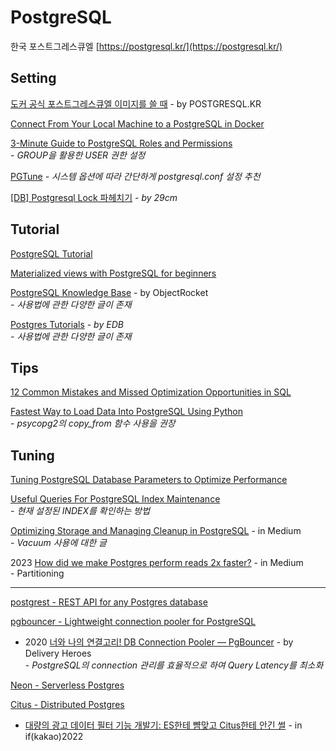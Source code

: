 # PostgreSQL

한국 포스트그레스큐엘 [https://postgresql.kr/](https://postgresql.kr/)

## Setting

[도커 공식 포스트그레스큐엘 이미지를 쓸 때](https://postgresql.kr/blog/when\_useing\_docker\_official\_postgres\_image.html) - by POSTGRESQL.KR

[Connect From Your Local Machine to a PostgreSQL in Docker](https://medium.com/better-programming/connect-from-local-machine-to-postgresql-docker-container-f785f00461a7)

[3-Minute Guide to PostgreSQL Roles and Permissions](https://medium.com/people-ai-engineering/3-minute-guide-to-postgresql-roles-and-permissions-3f2d80f1a5b8)\
&#x20; \-  _GROUP을 활용한 USER 권한 설정_

[PGTune](https://pgtune.leopard.in.ua/#/) _- 시스템 옵션에 따라 간단하게 postgresql.conf 설정 추천_

[\[DB\] Postgresql Lock 파헤치기](https://medium.com/29cm/db-postgresql-lock-%ED%8C%8C%ED%97%A4%EC%B9%98%EA%B8%B0-57d37ebe057) _- by 29cm_

## Tutorial

[PostgreSQL Tutorial](http://www.postgresqltutorial.com)

[Materialized views with PostgreSQL for beginners](https://medium.com/jobteaser-dev-team/materialized-views-with-postgresql-for-beginners-9809483db35f)

[PostgreSQL Knowledge Base](https://kb.objectrocket.com/category/postgresql) - by ObjectRocket\
&#x20; \-  _사용법에 관한 다양한 글이 존재_

[Postgres Tutorials](https://www.enterprisedb.com/postgres-tutorials) _- by EDB_\
&#x20; _-  사용법에 관한 다양한 글이 존재_

## Tips

[12 Common Mistakes and Missed Optimization Opportunities in SQL](https://hakibenita.com/sql-dos-and-donts)

[Fastest Way to Load Data Into PostgreSQL Using Python](https://hakibenita.com/fast-load-data-python-postgresql#benchmark)\
&#x20; \-  _psycopg2의 copy\_from 함수 사용을 권장_

## Tuning

[Tuning PostgreSQL Database Parameters to Optimize Performance](https://www.percona.com/blog/2018/08/31/tuning-postgresql-database-parameters-to-optimize-performance/)

[Useful Queries For PostgreSQL Index Maintenance](https://www.percona.com/blog/2020/03/31/useful-queries-for-postgresql-index-maintenance/)\
&#x20; \-  _현재 설정된 INDEX를 확인하는 방법_

[Optimizing Storage and Managing Cleanup in PostgreSQL](https://medium.com/coding-blocks/optimizing-storage-and-managing-cleanup-in-postgresql-c2fe56d4cf5) - in Medium\
&#x20; \-  _Vacuum 사용에 대한 글_

2023 [How did we make Postgres perform reads 2x faster?](https://medium.com/shelf-io-engineering/how-did-we-make-postgres-perform-reads-2x-faster-with-partitioning-1a286f25cbbd) - in Medium\
&#x20; \- Partitioning

***

[postgrest - REST API for any Postgres database](https://github.com/PostgREST/postgrest)

[pgbouncer - Lightweight connection pooler for PostgreSQL](https://github.com/pgbouncer/pgbouncer)

* 2020 [너와 나의 연결고리! DB Connection Pooler — PgBouncer](https://medium.com/deliverytechkorea/%EB%84%88%EC%9D%98-%EB%82%98%EC%9D%98-%EC%97%B0%EA%B2%B0%EA%B3%A0%EB%A6%AC-db-connection-pooler-pgbouncer-e43ec536a088) - by Delivery Heroes\
  &#x20; \-  _PostgreSQL의 connection 관리를 효율적으로 하여 Query Latency를 최소화_

[Neon - Serverless Postgres](https://neon.tech/)

[Citus - Distributed Postgres](https://www.citusdata.com/)

* [대량의 광고 데이터 필터 기능 개발기: ES한테 뺨맞고 Citus한테 안긴 썰](https://www.youtube.com/watch?v=tWWxQDbp8z4) - in if(kakao)2022[\
  ](https://www.citusdata.com/)
